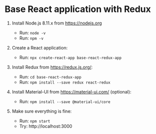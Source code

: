 # Base React application with Redux

1. Install Node.js 8.11.x from https://nodejs.org
	- Run: `node -v`
	- Run: `npm -v`
2. Create a React application:

	- Run: `npx create-react-app base-react-redux-app`
	
3. Install Redux from https://redux.js.org/:

	- Run: `cd base-react-redux-app`
	- Run: `npm install --save redux react-redux`
	
4. Install Material-UI from https://material-ui.com/ (optional):

	- Run: `npm install --save @material-ui/core`

5. Make sure everything is fine:

	- Run: `npm start`
	- Try: http://localhost:3000
